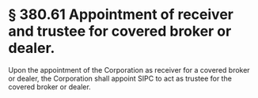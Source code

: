 # § 380.61   Appointment of receiver and trustee for covered broker or dealer.

Upon the appointment of the Corporation as receiver for a covered broker or dealer, the Corporation shall appoint SIPC to act as trustee for the covered broker or dealer.




